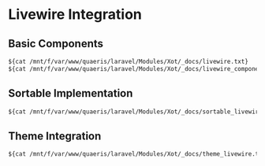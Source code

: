 # Livewire Integration

## Basic Components
```txt
${cat /mnt/f/var/www/quaeris/laravel/Modules/Xot/_docs/livewire.txt}
${cat /mnt/f/var/www/quaeris/laravel/Modules/Xot/_docs/livewire_components.txt}
```

## Sortable Implementation
```txt
${cat /mnt/f/var/www/quaeris/laravel/Modules/Xot/_docs/sortable_livewire.txt}
```

## Theme Integration
```txt
${cat /mnt/f/var/www/quaeris/laravel/Modules/Xot/_docs/theme_livewire.txt}
```
